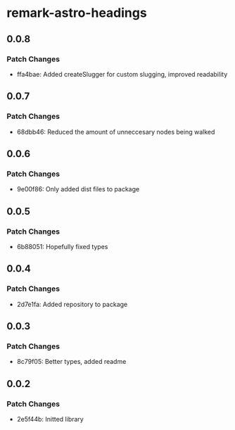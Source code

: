 # remark-astro-headings

## 0.0.8

### Patch Changes

- ffa4bae: Added createSlugger for custom slugging, improved readability

## 0.0.7

### Patch Changes

- 68dbb46: Reduced the amount of unneccesary nodes being walked

## 0.0.6

### Patch Changes

- 9e00f86: Only added dist files to package

## 0.0.5

### Patch Changes

- 6b88051: Hopefully fixed types

## 0.0.4

### Patch Changes

- 2d7e1fa: Added repository to package

## 0.0.3

### Patch Changes

- 8c79f05: Better types, added readme

## 0.0.2

### Patch Changes

- 2e5f44b: Initted library
